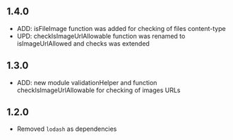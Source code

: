 ## 1.4.0
* ADD: isFileImage function was added for checking of files content-type
* UPD: checkIsImageUrlAllowable function was renamed to isImageUrlAllowed and checks was extended

## 1.3.0
* ADD: new module validationHelper and function checkIsImageUrlAllowable for checking of images URLs

## 1.2.0
* Removed `lodash` as dependencies